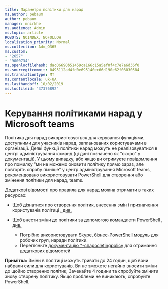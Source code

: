 ```yaml
---
title: Параметри політики для нарад
ms.author: pebaum
author: pebaum
manager: mnirkhe
ms.audience: Admin
ms.topic: article
ROBOTS: NOINDEX, NOFOLLOW
localization_priority: Normal
ms.collection: Adm_O365
ms.custom:
- "2657"
- "9000734"
ms.openlocfilehash: dac06690b51459ca166c15a5ef0f4c7e7a6d36f0
ms.sourcegitcommit: 0495112ad4fd0e695140ec66d190e62f03030584
ms.translationtype: MT
ms.contentlocale: uk-UA
ms.lasthandoff: 10/02/2019
ms.locfileid: "37376892"
---
```

# <a name="manage-meeting-policies-in-microsoft-teams"></a>Керування політиками нарад у Microsoft teams

Політика для нарад використовується для керування функціями, доступними для учасників нарад, запланованих користувачами в організації. Деякі функції політики нарад можуть не реалізовуватися в центрі адміністрування команд (ці дані позначено як "скоро" у документації). У цьому випадку, або якщо ви отримуєте повідомлення про помилку "ми не можемо оновити політику прямо зараз, але повторіть спробу пізніше" у центр адміністрування Microsoft teams, рекомендовано використовувати PowerShell для створення або змінення політики для нарад, teams. 

Додаткові відомості про правила для нарад можна отримати в таких ресурсах:

- Щоб дізнатися про створення політик, внесення змін і призначення користувачів політиці [, див.](https://docs.microsoft.com/en-us/microsoftteams/meeting-policies-in-teams)

- Щоб внести зміни до політики за допомогою командлети PowerShell [, див.](https://docs.microsoft.com/microsoftteams/teams-powershell-overview) 
    - Потрібно використовувати [Skype, бізнес-PowerShell модуль](https://www.microsoft.com/download/details.aspx?id=39366) для робочих груп, наради політики. 
    - Перегляньте [документацію *-cпаросletingpolicy](https://docs.microsoft.com/search/?search=CsTeamsMeetingPolicy&view=skype-ps) для отримання додаткових відомостей

**Примітка:** Зміни в політиці можуть тривати до 24 годин, щоб вони набрали сили для користувачів. Ви не зможете негайно вносити зміни до щойно створених політик; Зачекайте 4 години та спробуйте змінити знову створену політику. Якщо проблеми не виникають, спробуйте PowerShell.  